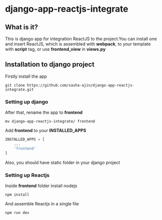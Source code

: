 # django-app-reactjs-integrate

## What is it?
 
This is django app for integration ReactJS to the project.You can install one and insert ReactJS, which is assembled with **webpack**, to your template with **script** tag, or use **frontend_view** in **views.py**

## Installation to django project 

Firstly install the app 

```
git clone https://github.com/sasha-ajin/django-app-reactjs-integrate.git
```
### Setting up django 
After that, rename the app to **frontend**

```
mv django-app-reactjs-integrate/ frontend
```

Add **frontend** to your **INSTALLED_APPS**

```python
INSTALLED_APPS = [
    ...
    'frontend'
]
```

Also, you should have static folder in your django project
### Setting up Reactjs

Inside **frontend** folder install nodejs

```
npm install
```

And assemble Reactjs in a single file

```
npm run dev
```
